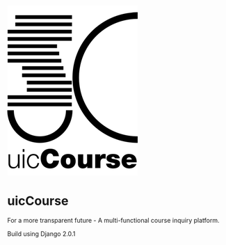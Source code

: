 ![uicCourse Logo](uC-s.png)

# uicCourse

For a more transparent future - A multi-functional course inquiry platform.



Build using Django 2.0.1